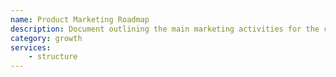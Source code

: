 ```yaml
---
name: Product Marketing Roadmap
description: Document outlining the main marketing activities for the coming months
category: growth
services:
    - structure
---
```

